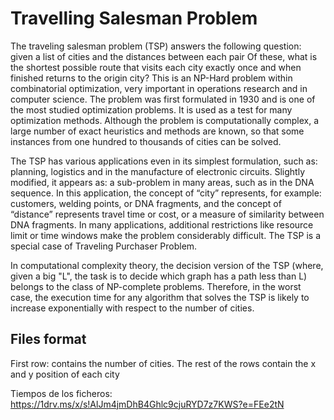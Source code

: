 # Travelling Salesman Problem
The traveling salesman problem (TSP) answers the following question: given a list of cities and the distances between each pair Of these, what is the shortest possible route that visits each city exactly once and when finished returns to the origin city? This is an NP-Hard problem within combinatorial optimization, very important in operations research and in computer science. The problem was first formulated in 1930 and is one of the most studied optimization problems. It is used as a test for many optimization methods. Although the problem is computationally complex, a large number of exact heuristics and methods are known, so that some instances from one hundred to thousands of cities can be solved.

The TSP has various applications even in its simplest formulation, such as: planning, logistics and in the manufacture of electronic circuits. Slightly modified, it appears as: a sub-problem in many areas, such as in the DNA sequence. In this application, the concept of “city” represents, for example: customers, welding points, or DNA fragments, and the concept of “distance” represents travel time or cost, or a measure of similarity between DNA fragments. In many applications, additional restrictions like resource limit or time windows make the problem considerably difficult. The TSP is a special case of Traveling Purchaser Problem.

In computational complexity theory, the decision version of the TSP (where, given a big "L", the task is to decide which graph has a path less than L) belongs to the class of NP-complete problems. Therefore, in the worst case, the execution time for any algorithm that solves the TSP is likely to increase exponentially with respect to the number of cities.

## Files format
First row: contains the number of cities.
The rest of the rows contain the x and y position of each city

Tiempos de los ficheros: https://1drv.ms/x/s!AlJm4jmDhB4Ghlc9cjuRYD7z7KWS?e=FEe2tN
